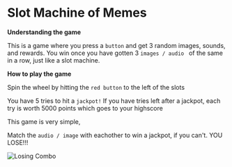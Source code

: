 # Slot Machine of Memes

**Understanding the game**

This is a game where you press a ``` button ``` and get 3 random images, sounds, and rewards. You win once you have gotten 3 ```images / audio ``` of the same in a row, just like a slot machine. 

**How to play the game**

Spin the wheel by hitting the  ``` red button ``` to the left of the slots

You have 5 tries to hit a ``` jackpot! ``` If you have tries left after a jackpot, each try is worth 5000 points which goes to your highscore

This game is very simple, 

Match the ``` audio / image ``` with eachother to win a jackpot, if you can't. YOU LOSE!!!

![Losing Combo](https://i.pinimg.com/originals/3f/f1/62/3ff162548796f9367d0efb13c7444dbf.jpg)
